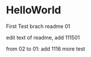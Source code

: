 # HelloWorld
First Test
brach readme 01

edit text of readme, add 111501

from 02 to 01:
add 1116
more test
